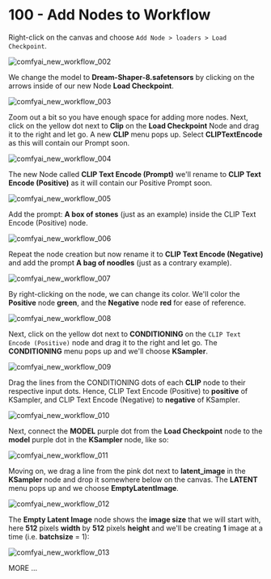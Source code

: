 # 100 - Add Nodes to Workflow

Right-click on the canvas and choose ```Add Node > loaders > Load Checkpoint```.

![comfyai_new_workflow_002](https://github.com/user-attachments/assets/92748e1b-f8d1-425c-a5f7-4cd604be647f)

We change the model to **Dream-Shaper-8.safetensors** by clicking on the arrows inside of our new Node **Load Checkpoint**.

![comfyai_new_workflow_003](https://github.com/user-attachments/assets/b18c6380-8d1c-4121-b733-c18747c73cef)

Zoom out a bit so you have enough space for adding more nodes. Next, click on the yellow dot next to **Clip** on the **Load Checkpoint** Node and drag it to the right and let go. A new **CLIP** menu pops up. Select **CLIPTextEncode** as this will contain our Prompt soon.

![comfyai_new_workflow_004](https://github.com/user-attachments/assets/6cb9934b-b92d-42b5-8088-6a0e0abda92d)

The new Node called **CLIP Text Encode (Prompt)** we'll rename to **CLIP Text Encode (Positive)** as it will contain our Positive Prompt soon.

![comfyai_new_workflow_005](https://github.com/user-attachments/assets/17e92d89-02ab-4743-8f7c-fe582d07b334)

Add the prompt: **A box of stones** (just as an example) inside the CLIP Text Encode (Positive) node.

![comfyai_new_workflow_006](https://github.com/user-attachments/assets/21771e7d-acc3-4544-aee9-a2e50aa7e3a9)

Repeat the node creation but now rename it to **CLIP Text Encode (Negative)** and add the prompt **A bag of noodles** (just as a contrary example).

![comfyai_new_workflow_007](https://github.com/user-attachments/assets/a308a639-2de0-4513-8151-105f0c546511)

By right-clicking on the node, we can change its color. We'll color the **Positive** node **green**, and the **Negative** node **red** for ease of reference.

![comfyai_new_workflow_008](https://github.com/user-attachments/assets/107ebb05-7c96-49d1-a3ff-c7d82b86dd50)

Next, click on the yellow dot next to **CONDITIONING** on the ```CLIP Text Encode (Positive)``` node and drag it to the right and let go. The **CONDITIONING** menu pops up and we'll choose **KSampler**.

![comfyai_new_workflow_009](https://github.com/user-attachments/assets/e8b4d0ef-3113-4e33-a3f2-42d6470c3f32)

Drag the lines from the CONDITIONING dots of each **CLIP** node to their respective input dots. Hence, CLIP Text Encode (Positive) to **positive** of KSampler, and CLIP Text Encode (Negative) to **negative** of KSampler.

![comfyai_new_workflow_010](https://github.com/user-attachments/assets/6a3d25a0-d1e5-4d37-8a1a-44501a21502b)

Next, connect the **MODEL** purple dot from the **Load Checkpoint** node to the **model** purple dot in the **KSampler** node, like so:

![comfyai_new_workflow_011](https://github.com/user-attachments/assets/68feb9ef-6b86-4080-849d-fe11b41007ca)

Moving on, we drag a line from the pink dot next to **latent_image** in the **KSampler** node and drop it somewhere below on the canvas. The **LATENT** menu pops up and we choose **EmptyLatentImage**.

![comfyai_new_workflow_012](https://github.com/user-attachments/assets/603686b5-e0d0-417e-8548-08a9e0541666)

The **Empty Latent Image** node shows the **image size** that we will start with, here **512** pixels **width** by **512** pixels **height** and we'll be creating **1** image at a time (i.e. **batchsize** = 1):

![comfyai_new_workflow_013](https://github.com/user-attachments/assets/d2a5cd23-e3a7-4fde-9819-8a2cb11eed16)


MORE ...
